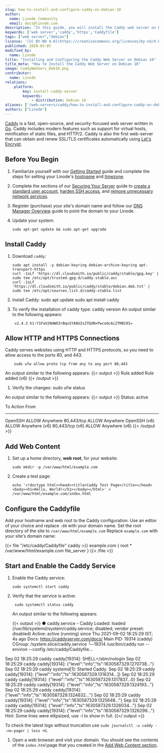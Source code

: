 ```yaml
---
slug: how-to-install-and-configure-caddy-on-debian-10
author:
  name: Linode Community
  email: docs@linode.com
description: "In this guide, you will install the Caddy web server on Debian 10. You will also configure Caddy to serve your site's domain over HTTPS."
keywords: ['web server','caddy','https','Caddyfile']
tags: ["web server","debian"]
license: '[CC BY-ND 4.0](https://creativecommons.org/licenses/by-nd/4.0)'
published: 2020-03-05
modified_by:
  name: Linode
title: "Installing and Configuring the Caddy Web Server on Debian 10"
title_meta: "How to Install the Caddy Web Server on Debian 10"
image: CaddyWebServ_Deb10.png
contributor:
  name: Linode
relations:
    platform:
        key: install-caddy-server
        keywords:
            - distribution: Debian 10
aliases: ['/web-servers/caddy/how-to-install-and-configure-caddy-on-debian-10/']
authors: ["Linode"]
---
```


[Caddy](https://caddyserver.com/) is a fast, open-source, and security-focused web server written in [Go](https://golang.org/). Caddy includes modern features such as support for virtual hosts, minification of static files, and HTTP/2. Caddy is also the first web-server that can obtain and renew SSL/TLS certificates automatically using [Let's Encrypt](https://letsencrypt.org/).

## Before You Begin

1.  Familiarize yourself with our [Getting Started](/docs/products/platform/get-started/) guide and complete the steps for setting your Linode's [hostname](/docs/products/compute/compute-instances/guides/set-up-and-secure/#configure-a-custom-hostname) and [timezone](/docs/products/compute/compute-instances/guides/set-up-and-secure/#set-the-timezone).

1.  Complete the sections of our [Securing Your Server](/docs/products/compute/compute-instances/guides/set-up-and-secure/) guide to [create a standard user account](/docs/products/compute/compute-instances/guides/set-up-and-secure/#add-a-limited-user-account), [harden SSH access](/docs/products/compute/compute-instances/guides/set-up-and-secure/#harden-ssh-access), and [remove unnecessary network services](/docs/products/compute/compute-instances/guides/set-up-and-secure/#remove-unused-network-facing-services).

1.  Register (purchase) your site's domain name and follow our [DNS Manager Overview](/docs/products/networking/dns-manager/#add-records) guide to point the domain to your Linode.

1.  Update your system:

        sudo apt-get update && sudo apt-get upgrade

## Install Caddy

1.  Download `caddy`:

        sudo apt install -y debian-keyring debian-archive-keyring apt-transport-https
        curl -1sLf 'https://dl.cloudsmith.io/public/caddy/stable/gpg.key' | sudo tee /etc/apt/trusted.gpg.d/caddy-stable.asc
        curl -1sLf 'https://dl.cloudsmith.io/public/caddy/stable/debian.deb.txt' | sudo tee /etc/apt/sources.list.d/caddy-stable.list

1.  Install Caddy:
        sudo apt update
        sudo apt install caddy

1. To verify the installation of caddy type:
       caddy version
    An output similar to the following appears:

        v2.4.3 h1:Y1FaV2N4WO3rBqxSYA8UZsZTQdN+PwcoOcAiZTM8C0I=

## Allow HTTP and HTTPS Connections

Caddy serves websites using HTTP and HTTPS protocols, so you need to allow access to the ports 80, and 443.

        sudo ufw allow proto tcp from any to any port 80,443

An output similar to the following appears:
{{< output >}}
Rule added
Rule added (v6)
{{< /output >}}

1. Verify the changes:
       sudo ufw status

An output similar to the following appears:
{{< output >}}
Status: active

To                         Action      From
--                         ------      ----
OpenSSH                    ALLOW       Anywhere
80,443/tcp                 ALLOW       Anywhere
OpenSSH (v6)               ALLOW       Anywhere (v6)
80,443/tcp (v6)            ALLOW       Anywhere (v6)
{{< /output >}}

## Add Web Content

1.  Set up a home directory, **web root**, for your website:

        sudo mkdir -p /var/www/html/example.com

1.  Create a test page:

        echo '<!doctype html><head><title>Caddy Test Page</title></head><body><h1>Hello, World!</h1></body></html>' > /var/www/html/example.com/index.html


## Configure the Caddyfile

Add your hostname and web root to the Caddy configuration. Use an editor of your choice and replace `:80` with your domain name. Set the root directory of the site to `/var/www/html/example.com` Replace `example.com` with your site's domain name:

{{< file "/etc/caddy/Caddyfile" caddy >}}
example.com {
    root * /var/www/html/example.com
    file_server
}
{{< /file >}}

## Start and Enable the Caddy Service

1.  Enable the Caddy service:

        sudo systemctl start caddy

1. Verify that the service is active:

        sudo systemctl status caddy

    An output similar to the following appears:

    {{< output >}}
● caddy.service - Caddy
   Loaded: loaded (/usr/lib/systemd/system/caddy.service; disabled; vendor preset: disabled)
   Active: active (running) since Thu 2021-09-02 18:25:29 IST; 4s ago
     Docs: https://caddyserver.com/docs/
 Main PID: 19314 (caddy)
   CGroup: /system.slice/caddy.service
           └─19314 /usr/bin/caddy run --environ --config /etc/caddy/Caddyfile...

Sep 02 18:25:29 caddy caddy[19314]: SHELL=/sbin/nologin
Sep 02 18:25:29 caddy caddy[19314]: {"level":"info","ts":1630587329.1270738..."}
Sep 02 18:25:29 caddy systemd[1]: Started Caddy.
Sep 02 18:25:29 caddy caddy[19314]: {"level":"info","ts":1630587329.1316314...]}
Sep 02 18:25:29 caddy caddy[19314]: {"level":"info","ts":1630587329.1317837...0}
Sep 02 18:25:29 caddy caddy[19314]: {"level":"info","ts":1630587329.1324193..."}
Sep 02 18:25:29 caddy caddy[19314]: {"level":"info","ts":1630587329.1324632..."}
Sep 02 18:25:29 caddy caddy[19314]: {"level":"info","ts":1630587329.1325648..."}
Sep 02 18:25:29 caddy caddy[19314]: {"level":"info","ts":1630587329.1326034..."}
Sep 02 18:25:29 caddy caddy[19314]: {"level":"info","ts":1630587329.1326299..."}
Hint: Some lines were ellipsized, use -l to show in full.
    {{</ output >}}

To check the latest logs without truncation use `sudo journalctl -u caddy --no-pager | less +G`.

1. Open a web browser and visit your domain. You should see the contents of the `index.html`page that you created in the [Add Web Content section](#add-web-content).
